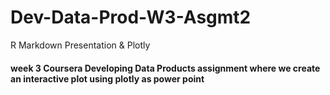 # Dev-Data-Prod-W3-Asgmt2
R Markdown Presentation &amp; Plotly
####  week 3 Coursera Developing Data Products assignment where we create an interactive plot using plotly as power point
